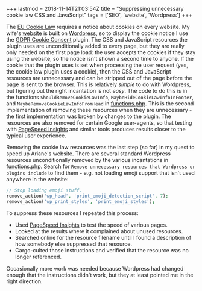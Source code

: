 +++
lastmod = 2018-11-14T21:03:54Z
title = "Suppressing unnecessary cookie law CSS and JavaScript"
tags = ['SEO', 'website', 'Wordpress']
+++

The [EU Cookie Law](https://www.wired.co.uk/article/cookies-made-simple)
requires a notice about cookies on every website. My wife's
[website](https://www.arianetobin.ie/) is built on
[Wordpress](https://wordpress.org/), so to display the cookie notice I use the
[GDPR Cookie Consent](https://wordpress.org/plugins/cookie-law-info/) plugin.
The CSS and JavaScript resources the plugin uses are unconditionally added to
every page, but they are really only needed on the first page load: the user
accepts the cookies if they stay using the website, so the notice isn't shown a
second time to anyone. If the cookie that the plugin uses is set when processing
the user request (yes, the cookie law plugin uses a cookie), then the CSS and
JavaScript resources are unnecessary and can be stripped out of the page before
the page is sent to the browser. This is relatively _simple_ to do with
Wordpress, but figuring out the right incantation is not _easy_. The code to do
this is in the functions `ShouldRemoveCookieLawInfo`,
`MaybeHideCookieLawInfoInFooter`, and `MaybeRemoveCookieLawInfoFromHead` in
[functions.php](https://github.com/tobinjt/ariane-theme/blob/master/functions.php).
This is the second implementation of removing these resources when they are
unnecessary - the first implementation was broken by changes to the plugin. The
resources are also removed for certain Google user-agents, so that testing with
[PageSpeed Insights](https://developers.google.com/speed/pagespeed/insights/)
and similar tools produces results closer to the typical user experience.

Removing the cookie law resources was the last step (so far) in my quest to
speed up Ariane's website. There are several standard Wordpress resources
unconditionally removed by the various incantations in
[functions.php](https://github.com/tobinjt/ariane-theme/blob/master/functions.php).
Search for `Remove unnecessary resources that Wordpress or plugins include` to
find them - e.g. not loading emoji support that isn't used anywhere in the
website:

```php
// Stop loading emoji stuff.
remove_action('wp_head', 'print_emoji_detection_script', 7);
remove_action('wp_print_styles', 'print_emoji_styles');
```

To suppress these resources I repeated this process:

- Used [PageSpeed
  Insights](https://developers.google.com/speed/pagespeed/insights/) to test the
  speed of various pages.
- Looked at the results where it complained about unused resources.
- Searched online for the resource filename until I found a description of how
  somebody else suppressed that resource.
- Cargo-culted those instructions and verified that the resource was no longer
  referenced.

Occasionally more work was needed because Wordpress had changed enough that the
instructions didn't work, but they at least pointed me in the right direction.
